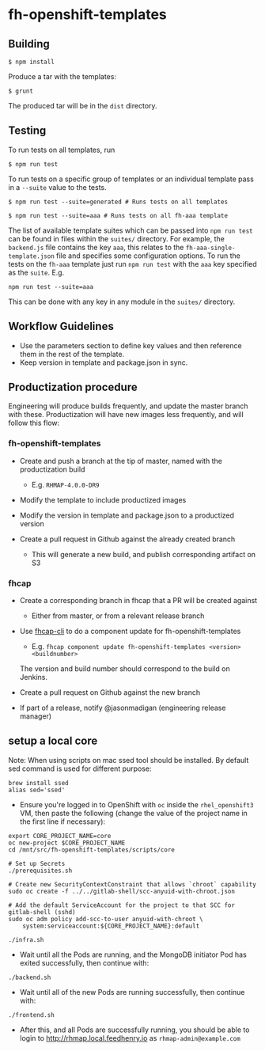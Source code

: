 # fh-openshift-templates

## Building
```shell
$ npm install
```

Produce a tar with the templates:

```shell
$ grunt
```
The produced tar will be in the ```dist``` directory.

## Testing
To run tests on all templates, run
```shell
$ npm run test
```

To run tests on a specific group of templates or an individual template pass in a `--suite` value
to the tests.
```shell
$ npm run test --suite=generated # Runs tests on all templates

$ npm run test --suite=aaa # Runs tests on all fh-aaa template
```

The list of available template suites which can be passed into `npm run test` can
be found in files within the `suites/` directory. For example, the `backend.js` file
contains the key `aaa`, this relates to the `fh-aaa-single-template.json` file
and specifies some configuration options. To run the tests on the `fh-aaa` template
just run `npm run test` with the `aaa` key specified as the `suite`. E.g.
```shell
npm run test --suite=aaa
```
This can be done with any key in any module in the `suites/` directory.


## Workflow Guidelines

* Use the parameters section to define key values and then reference them in the rest of the template.
* Keep version in template and package.json in sync.

## Productization procedure

Engineering will produce builds frequently, and update the master branch with these.
Productization will have new images less frequently, and will follow this flow:

### fh-openshift-templates

* Create and push a branch at the tip of master, named with the productization build

    * E.g. `RHMAP-4.0.0-DR9`

* Modify the template to include productized images

* Modify the version in template and package.json to a productized version

* Create a pull request in Github against the already created branch

    * This will generate a new build, and publish corresponding artifact on S3

### fhcap

* Create a corresponding branch in fhcap that a PR will be created against

    * Either from master, or from a relevant release branch

* Use [fhcap-cli](https://github.com/fheng/fhcap-cli) to do a component update for fh-openshift-templates

    * E.g. `fhcap component update fh-openshift-templates <version> <buildnumber>`

    The version and build number should correspond to the build on Jenkins.

* Create a pull request on Github against the new branch

* If part of a release, notify @jasonmadigan (engineering release manager)


## setup a local core

Note: When using scripts on mac ssed tool should be installed. By default sed command is used for different purpose:

    brew install ssed
    alias sed='ssed'

* Ensure you're logged in to OpenShift with `oc` inside the `rhel_openshift3` VM, then paste the following (change the value of the project name in the first line if necessary):

``` shell
export CORE_PROJECT_NAME=core
oc new-project $CORE_PROJECT_NAME
cd /mnt/src/fh-openshift-templates/scripts/core

# Set up Secrets
./prerequisites.sh

# Create new SecurityContextConstraint that allows `chroot` capability
sudo oc create -f ../../gitlab-shell/scc-anyuid-with-chroot.json

# Add the default ServiceAccount for the project to that SCC for gitlab-shell (sshd)
sudo oc adm policy add-scc-to-user anyuid-with-chroot \
    system:serviceaccount:${CORE_PROJECT_NAME}:default

./infra.sh
```

* Wait until all the Pods are running, and the MongoDB initiator Pod has exited successfully, then continue with:

``` shell
./backend.sh
```

* Wait until all of the new Pods are running successfully, then continue with:

``` shell
./frontend.sh
```

* After this, and all Pods are successfully running, you should be able to login to http://rhmap.local.feedhenry.io as `rhmap-admin@example.com`
